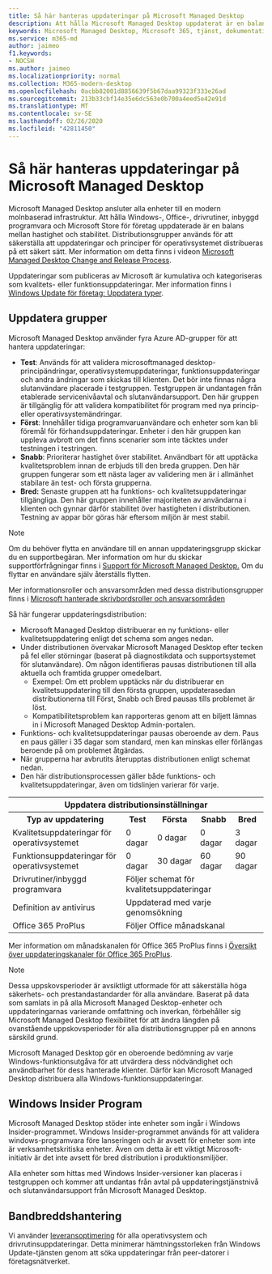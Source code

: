 ```yaml
---
title: Så här hanteras uppdateringar på Microsoft Managed Desktop
description: Att hålla Microsoft Managed Desktop uppdaterat är en balans mellan hastighet och stabilitet.
keywords: Microsoft Managed Desktop, Microsoft 365, tjänst, dokumentation
ms.service: m365-md
author: jaimeo
f1.keywords:
- NOCSH
ms.author: jaimeo
ms.localizationpriority: normal
ms.collection: M365-modern-desktop
ms.openlocfilehash: 0acbb82001d8856639f5b67daa99323f333e26ad
ms.sourcegitcommit: 213b33cbf14e35e6dc563e0b700a4eed5e42e91d
ms.translationtype: MT
ms.contentlocale: sv-SE
ms.lasthandoff: 02/26/2020
ms.locfileid: "42811450"
---
```

# <a name="how-updates-are-handled-in-microsoft-managed-desktop"></a>Så här hanteras uppdateringar på Microsoft Managed Desktop


<!--This topic is the target for a "Learn more" link in the Admin Portal (aka.ms/update-rings); do not delete.-->

<!--Update management -->

Microsoft Managed Desktop ansluter alla enheter till en modern molnbaserad infrastruktur. Att hålla Windows-, Office-, drivrutiner, inbyggd programvara och Microsoft Store för företag uppdaterade är en balans mellan hastighet och stabilitet. Distributionsgrupper används för att säkerställa att uppdateringar och principer för operativsystemet distribueras på ett säkert sätt. Mer information om detta finns i videon [Microsoft Managed Desktop Change and Release Process](https://www.microsoft.com/videoplayer/embed/RE4mWqP).

Uppdateringar som publiceras av Microsoft är kumulativa och kategoriseras som kvalitets- eller funktionsuppdateringar.
Mer information finns i [Windows Update för företag: Uppdatera typer](https://docs.microsoft.com/windows/deployment/update/waas-manage-updates-wufb#update-types). 

## <a name="update-groups"></a>Uppdatera grupper

Microsoft Managed Desktop använder fyra Azure AD-grupper för att hantera uppdateringar:

- **Test**: Används för att validera microsoftmanaged desktop-principändringar, operativsystemuppdateringar, funktionsuppdateringar och andra ändringar som skickas till klienten. Det bör inte finnas några slutanvändare placerade i testgruppen. Testgruppen är undantagen från etablerade servicenivåavtal och slutanvändarsupport. Den här gruppen är tillgänglig för att validera kompatibilitet för program med nya princip- eller operativsystemändringar.  
- **Först**: Innehåller tidiga programvaruanvändare och enheter som kan bli föremål för förhandsuppdateringar. Enheter i den här gruppen kan uppleva avbrott om det finns scenarier som inte täcktes under testningen i testringen.
- **Snabb**: Prioriterar hastighet över stabilitet. Användbart för att upptäcka kvalitetsproblem innan de erbjuds till den breda gruppen. Den här gruppen fungerar som ett nästa lager av validering men är i allmänhet stabilare än test- och första grupperna. 
- **Bred:** Senaste gruppen att ha funktions- och kvalitetsuppdateringar tillgängliga. Den här gruppen innehåller majoriteten av användarna i klienten och gynnar därför stabilitet över hastigheten i distributionen. Testning av appar bör göras här eftersom miljön är mest stabil. 

> [!NOTE]
> Om du behöver flytta en användare till en annan uppdateringsgrupp skickar du en supportbegäran. Mer information om hur du skickar supportförfrågningar finns i [Support för Microsoft Managed Desktop.](support.md) Om du flyttar en användare själv återställs flytten.

Mer informationsroller och ansvarsområden med dessa distributionsgrupper finns i [Microsoft hanterade skrivbordsroller och ansvarsområden](../intro/roles-and-responsibilities.md)

Så här fungerar uppdateringsdistribution:
- Microsoft Managed Desktop distribuerar en ny funktions- eller kvalitetsuppdatering enligt det schema som anges nedan.
- Under distributionen övervakar Microsoft Managed Desktop efter tecken på fel eller störningar (baserat på diagnostikdata och supportsystemet för slutanvändare). Om någon identifieras pausas distributionen till alla aktuella och framtida grupper omedelbart.
    - Exempel: Om ett problem upptäcks när du distribuerar en kvalitetsuppdatering till den första gruppen, uppdaterasedan distributionerna till Först, Snabb och Bred pausas tills problemet är löst.
    - Kompatibilitetsproblem kan rapporteras genom att en biljett lämnas in i Microsoft Managed Desktop Admin-portalen.
- Funktions- och kvalitetsuppdateringar pausas oberoende av dem. Paus en paus gäller i 35 dagar som standard, men kan minskas eller förlängas beroende på om problemet åtgärdas.
- När grupperna har avbrutits återupptas distributionen enligt schemat nedan.
- Den här distributionsprocessen gäller både funktions- och kvalitetsuppdateringar, även om tidslinjen varierar för varje.




<table>
<tr><th colspan="5">Uppdatera distributionsinställningar</th></tr>
<tr><th>Typ av uppdatering</th><th>Test</th><th>Första</th><th>Snabb</th><th>Bred</th></tr>
<tr><td>Kvalitetsuppdateringar för operativsystemet</td><td>0 dagar</td><td>0 dagar</td><td>0 dagar</td><td>3 dagar</td></tr>
<tr><td>Funktionsuppdateringar för operativsystemet</td><td>0 dagar</td><td>30 dagar</td><td>60 dagar</td><td>90 dagar</td></tr>
<tr><td>Drivrutiner/inbyggd programvara</td><td colspan="4">Följer schemat för kvalitetsuppdateringar</td></tr>
<tr><td>Definition av antivirus</td><td colspan="4">Uppdaterad med varje genomsökning</td></tr>
<tr><td>Office 365 ProPlus</td><td colspan="4">Följer Office månadskanal
</table>

Mer information om månadskanalen för Office 365 ProPlus finns i [Översikt över uppdateringskanaler för Office 365 ProPlus](https://docs.microsoft.com/deployoffice/overview-of-update-channels-for-office-365-proplus).

>[!NOTE]
>Dessa uppskovsperioder är avsiktligt utformade för att säkerställa höga säkerhets- och prestandastandarder för alla användare. Baserat på data som samlats in på alla Microsoft Managed Desktop-enheter och uppdateringarnas varierande omfattning och inverkan, förbehåller sig Microsoft Managed Desktop flexibilitet för att ändra längden på ovanstående uppskovsperioder för alla distributionsgrupper på en annons särskild grund.
>
>Microsoft Managed Desktop gör en oberoende bedömning av varje Windows-funktionsutgåva för att utvärdera dess nödvändighet och användbarhet för dess hanterade klienter. Därför kan Microsoft Managed Desktop distribuera alla Windows-funktionsuppdateringar. 

## <a name="windows-insider-program"></a>Windows Insider Program

Microsoft Managed Desktop stöder inte enheter som ingår i Windows Insider-programmet. Windows Insider-programmet används för att validera windows-programvara före lanseringen och är avsett för enheter som inte är verksamhetskritiska enheter. Även om detta är ett viktigt Microsoft-initiativ är det inte avsett för bred distribution i produktionsmiljöer. 

Alla enheter som hittas med Windows Insider-versioner kan placeras i testgruppen och kommer att undantas från avtal på uppdateringstjänstnivå och slutanvändarsupport från Microsoft Managed Desktop.

## <a name="bandwidth-management"></a>Bandbreddshantering

Vi använder [leveransoptimering](https://docs.microsoft.com/windows/deployment/update/waas-delivery-optimization) för alla operativsystem och drivrutinsuppdateringar. Detta minimerar hämtningsstorleken från Windows Update-tjänsten genom att söka uppdateringar från peer-datorer i företagsnätverket.


